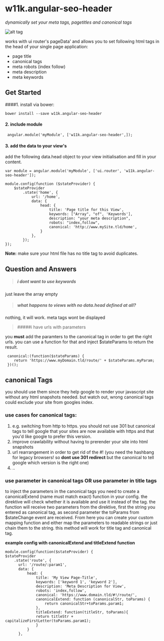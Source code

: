 # w11k.angular-seo-header
*dynamically set your meta tags, pagetitles and canonical tags*

![alt tag](http://fs2.directupload.net/images/150902/2s2nypvv.png "Screenshot Canonical Tags")

works with ui router's pageData' and allows you to set following html tags in the head of your single page application:

* page title
* canonical tags
* meta robots (index follow)
* meta description
* meta keywords


## Get Started

####1. install via bower: 

    bower install --save w11k.angular-seo-header

#### 2. include module
     angular.module('myModule', ['w11k.angular-seo-header',]);

#### 3. add the data to your view's

add the following data.head object to your view initialisation and fill in your content.

    var module = angular.module('myModule', ['ui.router', 'w11k.angular-seo-header']);

    module.config(function ($stateProvider) {
        $stateProvider
            .state('home', {
                url: '/home',
                data: {
                    head: {
                        title: 'Page title for this View',
                        keywords: ["Array", "of", 'Keywords'],
                        description: "your meta description",
                        robots: "index,follow",
                        canonical: 'http://www.mySite.tld/home',
                    }
                },
            });
    });







**Note:** make sure your html file has no title tag to avoid duplicates.




## Question and Answers

>##### ***i dont want to use keywords***

just leave the array empty

>##### ***what happens to views with no data.head defined at all?***

nothing, it will work. meta tags wont be displayed



> #####i have urls with parameters

you **must** add the paramters to the canonical tag in order to get the right urls. you can use a function for that and inject $stateParams to return the result.

     canonical:(function($stateParams) {
        return 'https://www.myDomain.tld/route/' + $stateParams.myParam;
     })();



## canonical Tags
you should use them since they help google to render your javascript site without any html snapshots needed. but watch out, wrong canonical tags could exclude your site from googles index.

### use cases for canonical tags:
1. e.g. switching from http to https. you should not use 301 but canonical tags to tell google that your sites are now available with https and that you'd like google to prefer this version.
2. improve crawlability without having to prerender your site into html snapshots
3. url rearrangement in order to get rid of the #! (you need the hashbang for legacy browsers! so **dont use 301 redirect** but the canonical to tell google which version is the right one)
4. ..


### use parameter in canonical tags OR use parameter in title tags
to inject the parameters in the canonical tags you need to create a canonicalExtend (name must match exact) function in your config. the direktive will check whether it is available and use it instead of the tag.
the function will receive two parameters from the direktive, first the string you entered as canonical tag, as second parameter the toParams from $stateChange event are received.
From here you can create your custom mapping function and either map the parameters to readable strings or just chain them to the string. this method will work for title tag and canonical tag.

**example config with canonicalExtend and titleExtend function**


    module.config(function($stateProvider) {
    $stateProvider
        .state('route', {
          url: '/route/:param1',
          data: {
              head: {
                  title: 'My View Page-Title',
                  keywords: ['keyword 1', 'keyword 2'],
                  description: 'Meta Description for View',
                  robots: 'index,follow',
                  canonical: 'https://www.domain.tld/#!/route/',
                  canonicalExtend: function (canonicalStr, toParams) {
                      return canonicalStr+toParams.param1;
                  },
                  titleExtend: function(titleStr, toParams){
                  return titleStr + capitalizeFirstLetter(toParams.param1);
                  }
              }
          },